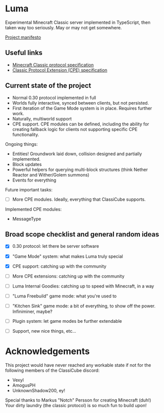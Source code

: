 # Luma
Experimental Minecraft Classic server implemented in TypeScript, then taken way too seriously. May or may not get somewhere.

[Project manifesto](MANIFESTO.md)

## Useful links

- [Minecraft Classic protocol specification](https://wiki.vg/Classic_Protocol)
- [Classic Protocol Extension (CPE) specification](https://wiki.vg/Classic_Protocol_Extension)

## Current state of the project
- Normal 0.30 protocol implemented in full
- Worlds fully interactive, synced between clients, but not persisted.
- First iteration of the Game Mode system is in place. Requires further work.
- Naturally, multiworld support
- CPE support. CPE modules can be defined, including the ability for creating fallback logic for clients not supporting specific CPE functionality.

Ongoing things:
- Entities! Groundwork laid down, collision designed and partially implemented.
- Block updates
- Powerful helpers for querying multi-block structures (think Nether Reactor and Wither/Golem summons)
- Events for everything

Future important tasks:
- [ ] More CPE modules. Ideally, everything that ClassiCube supports.

Implemented CPE modules:
- MessageType

## Broad scope checklist and general random ideas
- [x] 0.30 protocol: let there be server software
- [x] "Game Mode" system: what makes Luma truly special
- [x] CPE support: catching up with the community
- [ ] More CPE extensions: catching up with the community
- [ ] Luma Internal Goodies: catching up to speed with Minecraft, in a way
- [ ] "Luma Freebuild" game mode: what you're used to
- [ ] "Kitchen Sink" game mode: a bit of everything, to show off the power. Infiniminer, maybe?
- [ ] Plugin system: let game modes be further extendable
- [ ] Support, new nice things, etc...


# Acknowledgements
This project would have never reached any workable state if not for the following members of the ClassiCube discord:
- Vexyl
- AmogusPH
- UnknownShadow200, ey!

Special thanks to Markus "Notch" Persson for creating Minecraft (duh!)
Your dirty laundry (the classic protocol) is so much fun to build upon!
